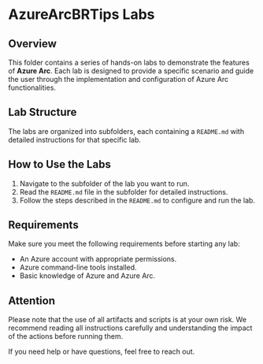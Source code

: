 # AzureArcBRTips Labs

## Overview

This folder contains a series of hands-on labs to demonstrate the features of **Azure Arc**. Each lab is designed to provide a specific scenario and guide the user through the implementation and configuration of Azure Arc functionalities.

## Lab Structure

The labs are organized into subfolders, each containing a `README.md` with detailed instructions for that specific lab. 

## How to Use the Labs

1. Navigate to the subfolder of the lab you want to run.
2. Read the `README.md` file in the subfolder for detailed instructions.
3. Follow the steps described in the `README.md` to configure and run the lab.

## Requirements

Make sure you meet the following requirements before starting any lab:

- An Azure account with appropriate permissions.
- Azure command-line tools installed.
- Basic knowledge of Azure and Azure Arc.

## Attention

Please note that the use of all artifacts and scripts is at your own risk. We recommend reading all instructions carefully and understanding the impact of the actions before running them.

If you need help or have questions, feel free to reach out.
